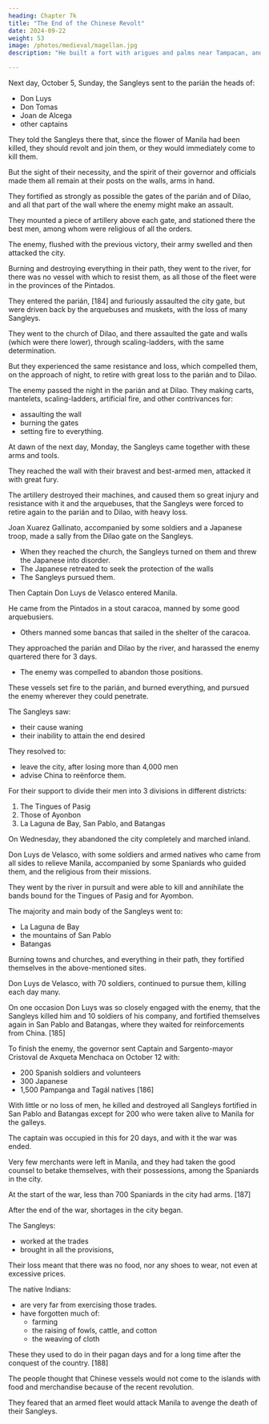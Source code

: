 ```yaml
---
heading: Chapter 7k
title: "The End of the Chinese Revolt"
date: 2024-09-22
weight: 53
image: /photos/medieval/magellan.jpg
description: "He built a fort with arigues and palms near Tampacan, and founded a Spanish settlement which he named Murcia"

---
```



Next day, October 5, Sunday, the Sangleys sent to the parián the heads of:
- Don Luys
- Don Tomas
- Joan de Alcega
- other captains

They told the Sangleys there that, since the flower of Manila had been killed, they should revolt and join them, or they would immediately come to kill them.

<!-- The confusion and grief of the Spaniards in the city was so great that it prevented them from taking the precautions and exercising the diligence demanded by the affair.  -->

But the sight of their necessity, and the spirit of their governor and officials made them all remain at their posts on the walls, arms in hand.

They fortified as strongly as possible the gates of the parián and of Dilao, and all that part of the wall where the enemy might make an assault.

They mounted a piece of artillery above each gate, and stationed there the best men, among whom were religious of all the orders.

The enemy, flushed with the previous victory, their army swelled and then attacked the city. 

Burning and destroying everything in their path, they went to the river, for there was no vessel with which to resist them, as all those of the fleet were in the provinces of the Pintados.

They entered the parián, [184] and furiously assaulted the city gate, but were driven back by the arquebuses and muskets, with the loss of many Sangleys.

They went to the church of Dilao, and there assaulted the gate and walls (which were there lower), through  scaling-ladders, with the same determination.

But they experienced the same resistance and loss, which compelled them, on the approach of night, to retire with great loss to the parián and to Dilao. 

<!-- That whole night, the Spaniards spent in guarding their wall, and in preparing for the morrow. -->

The enemy passed the night in the parián and at Dilao. They making carts, mantelets, scaling-ladders, artificial fire, and other contrivances for:
- assaulting the wall
- burning the gates
- setting fire to everything.


At dawn of the next day, Monday, the Sangleys came together with these arms and tools. 

They reached the wall with their bravest and best-armed men, attacked it with great fury.

The artillery destroyed their machines, and caused them so great injury and resistance with it and the arquebuses, that the Sangleys were forced to retire again to the parián and to Dilao, with heavy loss.

Joan Xuarez Gallinato, accompanied by some soldiers and a Japanese troop, made a sally from the Dilao gate on the Sangleys. 
- When they reached the church, the Sangleys turned on them and threw the Japanese into disorder.
- The Japanese retreated to seek the protection of the walls
- The Sangleys pursued them.

Then Captain Don Luys de Velasco entered Manila. 

He came from the Pintados in a stout caracoa, manned by some good arquebusiers.
- Others manned some bancas that sailed in the shelter of the caracoa.

They approached the parián and Dilao by the river, and harassed the enemy quartered there for 3 days. 
- The enemy was compelled to abandon those positions.

These vessels set fire to the parián, and burned everything, and pursued the enemy wherever they could penetrate.

The Sangleys saw:
- their cause waning
- their inability to attain the end desired

They resolved to:
- leave the city, after losing more than 4,000 men
- advise China to reënforce them. 

For their support to divide their men into 3 divisions in different districts:

1. The Tingues of Pasig
2. Those of Ayonbon
3. La Laguna de Bay, San Pablo, and Batangas

On Wednesday, they abandoned the city completely and marched inland. 


Don Luys de Velasco, with some soldiers and armed natives who came from all sides to relieve Manila, accompanied by some Spaniards who guided them, and the religious from their missions.

They went by the river in pursuit and were able to kill and annihilate the bands bound for the Tingues of Pasig and for Ayombon. 

The majority and main body of the Sangleys went to:
- La Laguna de Bay
- the mountains of San Pablo
- Batangas

 <!-- where they considered themselves more secure.  -->

Burning towns and churches, and everything in their path, they fortified themselves in the above-mentioned sites. 

Don Luys de Velasco, with 70 soldiers, continued to pursue them, killing each day many.

On one occasion Don Luys was so closely engaged with the enemy, that the Sangleys killed him and 10 soldiers of his company, and fortified themselves again in San Pablo and Batangas, where they waited for reinforcements from China. [185]

To finish the enemy, the governor sent Captain and Sargento-mayor Cristoval de Axqueta Menchaca on October 12 with:
- 200 Spanish soldiers and volunteers
- 300 Japanese
- 1,500 Pampanga and Tagál natives [186]

With little or no loss of men, he killed and destroyed all Sangleys fortified in San Pablo and Batangas except for 200 who were taken alive to Manila for the galleys.

The captain was occupied in this for 20 days, and with it the war was ended.

Very few merchants were left in Manila, and they had taken the good counsel to betake themselves, with their possessions, among the Spaniards in the city. 

At the start of the war, less than 700 Spaniards in the city had arms. [187]

After the end of the war, shortages in the city began.

The Sangleys:
- worked at the trades
- brought in all the provisions,


Their loss meant that there was no food, nor any shoes to wear, not even at excessive prices. 

The native Indians:
- are very far from exercising those trades. 
- have forgotten much of:
  - farming
  - the raising of fowls, cattle, and cotton
  - the weaving of cloth

These they used to do in their pagan days and for a long time after the conquest of the country. [188] 

The people thought that Chinese vessels would not come to the islands with food and merchandise because of the recent revolution. 

They feared that an armed fleet would attack Manila to avenge the death of their Sangleys.

 <!-- All conspired to sadden the minds of the Spaniards.  -->
